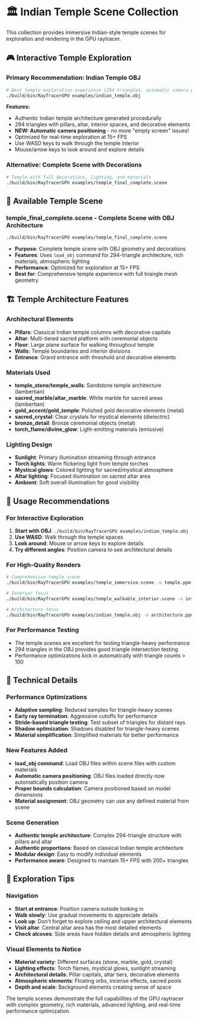 # 🏛️ Indian Temple Scene Collection

This collection provides immersive Indian-style temple scenes for exploration and rendering in the GPU raytracer.

## 🎮 Interactive Temple Exploration

### Primary Recommendation: Indian Temple OBJ
```bash
# Best temple exploration experience (294 triangles, automatic camera positioning)
./build/bin/RayTracerGPU examples/indian_temple.obj
```

**Features:**
- Authentic Indian temple architecture generated procedurally
- 294 triangles with pillars, altar, interior spaces, and decorative elements
- **NEW: Automatic camera positioning** - no more "empty screen" issues!
- Optimized for real-time exploration at 15+ FPS
- Use WASD keys to walk through the temple interior
- Mouse/arrow keys to look around and explore details

### Alternative: Complete Scene with Decorations
```bash
# Temple with full decorations, lighting, and materials
./build/bin/RayTracerGPU examples/temple_final_complete.scene
```

## 🎨 Available Temple Scene

### **temple_final_complete.scene** - Complete Scene with OBJ Architecture
```bash
./build/bin/RayTracerGPU examples/temple_final_complete.scene
```
- **Purpose**: Complete temple scene with OBJ geometry and decorations  
- **Features**: Uses `load_obj` command for 294-triangle architecture, rich materials, atmospheric lighting
- **Performance**: Optimized for exploration at 15+ FPS
- **Best for**: Comprehensive temple experience with full triangle mesh geometry

## 🏗️ Temple Architecture Features

### Architectural Elements
- **Pillars**: Classical Indian temple columns with decorative capitals
- **Altar**: Multi-tiered sacred platform with ceremonial objects
- **Floor**: Large plane surface for walking throughout temple
- **Walls**: Temple boundaries and interior divisions
- **Entrance**: Grand entrance with threshold and decorative elements

### Materials Used
- **temple_stone/temple_walls**: Sandstone temple architecture (lambertian)
- **sacred_marble/altar_marble**: White marble for sacred areas (lambertian)
- **gold_accent/gold_temple**: Polished gold decorative elements (metal)
- **sacred_crystal**: Clear crystals for mystical elements (dielectric)
- **bronze_detail**: Bronze ceremonial objects (metal)
- **torch_flame/divine_glow**: Light-emitting materials (emissive)

### Lighting Design
- **Sunlight**: Primary illumination streaming through entrance
- **Torch lights**: Warm flickering light from temple torches
- **Mystical glows**: Colored lighting for sacred/mystical atmosphere
- **Altar lighting**: Focused illumination on sacred altar area
- **Ambient**: Soft overall illumination for good visibility

## 🎯 Usage Recommendations

### For Interactive Exploration
1. **Start with OBJ**: `./build/bin/RayTracerGPU examples/indian_temple.obj`
2. **Use WASD**: Walk through the temple spaces
3. **Look around**: Mouse or arrow keys to explore details
4. **Try different angles**: Position camera to see architectural details

### For High-Quality Renders
```bash
# Comprehensive temple scene
./build/bin/RayTracerGPU examples/temple_immersive.scene -o temple.ppm -w 1920 -h 1440 -s 8

# Interior focus
./build/bin/RayTracerGPU examples/temple_walkable_interior.scene -o interior.ppm -w 1600 -h 1200 -s 12

# Architecture focus  
./build/bin/RayTracerGPU examples/indian_temple.obj -o architecture.ppm -w 1600 -h 1200 -s 16
```

### For Performance Testing
- The temple scenes are excellent for testing triangle-heavy performance
- 294 triangles in the OBJ provides good triangle intersection testing
- Performance optimizations kick in automatically with triangle counts > 100

## 🔧 Technical Details

### Performance Optimizations
- **Adaptive sampling**: Reduced samples for triangle-heavy scenes
- **Early ray termination**: Aggressive cutoffs for performance
- **Stride-based triangle testing**: Test subset of triangles for distant rays
- **Shadow optimization**: Shadows disabled for triangle-heavy scenes
- **Material simplification**: Simplified materials for better performance

### New Features Added
- **load_obj command**: Load OBJ files within scene files with custom materials
- **Automatic camera positioning**: OBJ files loaded directly now automatically position camera
- **Proper bounds calculation**: Camera positioned based on model dimensions
- **Material assignment**: OBJ geometry can use any defined material from scene

### Scene Generation
- **Authentic temple architecture**: Complex 294-triangle structure with pillars and altar
- **Authentic proportions**: Based on classical Indian temple architecture
- **Modular design**: Easy to modify individual elements
- **Performance aware**: Designed to maintain 15+ FPS with 200+ triangles

## 🌟 Exploration Tips

### Navigation
- **Start at entrance**: Position camera outside looking in
- **Walk slowly**: Use gradual movements to appreciate details
- **Look up**: Don't forget to explore ceiling and upper architectural elements
- **Visit altar**: Central altar area has the most detailed elements
- **Check alcoves**: Side areas have hidden details and atmospheric lighting

### Visual Elements to Notice
- **Material variety**: Different surfaces (stone, marble, gold, crystal) 
- **Lighting effects**: Torch flames, mystical glows, sunlight streaming
- **Architectural details**: Pillar capitals, altar tiers, decorative elements
- **Atmospheric elements**: Floating orbs, incense effects, sacred pools
- **Depth and scale**: Background elements creating sense of space

The temple scenes demonstrate the full capabilities of the GPU raytracer with complex geometry, rich materials, advanced lighting, and real-time performance optimization.
